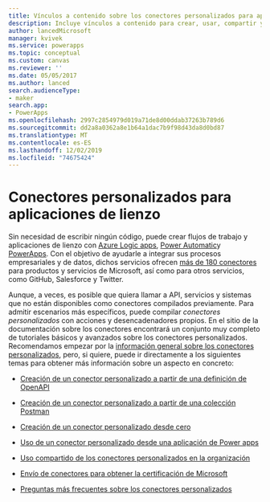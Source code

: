 ```yaml
---
title: Vínculos a contenido sobre los conectores personalizados para aplicaciones personalizadas | Microsoft Docs
description: Incluye vínculos a contenido para crear, usar, compartir y certificar conectores personalizados para aplicaciones de lienzo en PowerApps.
author: lancedMicrosoft
manager: kvivek
ms.service: powerapps
ms.topic: conceptual
ms.custom: canvas
ms.reviewer: ''
ms.date: 05/05/2017
ms.author: lanced
search.audienceType:
- maker
search.app:
- PowerApps
ms.openlocfilehash: 2997c2854979d019a71de8d00ddab37263b789d6
ms.sourcegitcommit: dd2a8a0362a8e1b64a1dac7b9f98d43da8d0bd87
ms.translationtype: MT
ms.contentlocale: es-ES
ms.lasthandoff: 12/02/2019
ms.locfileid: "74675424"
---
```

# <a name="custom-connectors-for-canvas-apps"></a>Conectores personalizados para aplicaciones de lienzo

Sin necesidad de escribir ningún código, puede crear flujos de trabajo y aplicaciones de lienzo con [Azure Logic apps](https://azure.microsoft.com/services/logic-apps), [Power Automatic](https://flow.microsoft.com)y [PowerApps](https://powerapps.microsoft.com). Con el objetivo de ayudarle a integrar sus procesos empresariales y de datos, dichos servicios ofrecen [más de 180 conectores](https://docs.microsoft.com/connectors/) para productos y servicios de Microsoft, así como para otros servicios, como GitHub, Salesforce y Twitter.

Aunque, a veces, es posible que quiera llamar a API, servicios y sistemas que no están disponibles como conectores compilados previamente. Para admitir escenarios más específicos, puede compilar *conectores personalizados* con acciones y desencadenadores propios. En el sitio de la documentación sobre los conectores encontrará un conjunto muy completo de tutoriales básicos y avanzados sobre los conectores personalizados. Recomendamos empezar por la [información general sobre los conectores personalizados](https://docs.microsoft.com/connectors/custom-connectors/), pero, si quiere, puede ir directamente a los siguientes temas para obtener más información sobre un aspecto en concreto:

* [Creación de un conector personalizado a partir de una definición de OpenAPI](https://docs.microsoft.com/connectors/custom-connectors/define-openapi-definition)

* [Creación de un conector personalizado a partir de una colección Postman](https://docs.microsoft.com/connectors/custom-connectors/define-postman-collection)

* [Creación de un conector personalizado desde cero](https://docs.microsoft.com/connectors/custom-connectors/define-blank)

* [Uso de un conector personalizado desde una aplicación de Power apps](https://docs.microsoft.com/connectors/custom-connectors/use-custom-connector-powerapps)

* [Uso compartido de los conectores personalizados en la organización](https://docs.microsoft.com/connectors/custom-connectors/share)

* [Envío de conectores para obtener la certificación de Microsoft](https://docs.microsoft.com/connectors/custom-connectors/submit-certification)

* [Preguntas más frecuentes sobre los conectores personalizados](https://docs.microsoft.com/connectors/custom-connectors/faq)
